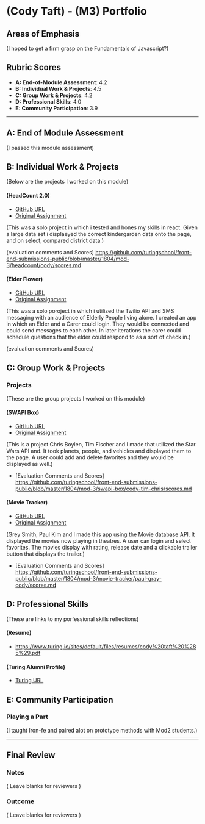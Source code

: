 # (Cody Taft) - (M3) Portfolio

## Areas of Emphasis

(I hoped to get a firm grasp on the Fundamentals of Javascript?)

## Rubric Scores

- **A: End-of-Module Assessment**: 4.2
- **B: Individual Work & Projects**: 4.5
- **C: Group Work & Projects**: 4.2
- **D: Professional Skills**: 4.0
- **E: Community Participation**: 3.9

---

## A: End of Module Assessment

(I passed this module assessment)

## B: Individual Work & Projects

(Below are the projects I worked on this module)

#### (HeadCount 2.0)

- [GitHub URL](https://github.com/codytaft/headcount2.0)
- [Original Assignment](https://github.com/turingschool-examples/headcount2.0)

(This was a solo project in which i tested and hones my skills in react. Given a large data set i displaeyed the correct kindergarden data onto the page, and on select, compared district data.)

(evaluation comments and Scores) https://github.com/turingschool/front-end-submissions-public/blob/master/1804/mod-3/headcount/cody/scores.md

#### (Elder Flower)

- [GitHub URL](https://github.com/codytaft/elder-flower)
- [Original Assignment](http://frontend.turing.io/projects/self-directed-project.html)

(This was a solo poroject in which i utilized the Twilio API and SMS messaging with an audience of Elderly People living alone. I created an app in which an Elder and a Carer could login. They would be connected and could send messages to each other. In later iterations the carer could schedule questions that the elder could respond to as a sort of check in.)

(evaluation comments and Scores)

## C: Group Work & Projects

### Projects

(These are the group projects I worked on this module)

#### (SWAPI Box)

- [GitHub URL](https://github.com/codytaft/swapibox)
- [Original Assignment](http://frontend.turing.io/projects/swapi-box.html)

(This is a project Chris Boylen, Tim Fischer and I made that utilized the Star Wars API and. It took planets, people, and vehicles and displayed them to the page. A user could add and delete favorites and they would be displayed as well.)

- [Evaluation Comments and Scores] https://github.com/turingschool/front-end-submissions-public/blob/master/1804/mod-3/swapi-box/cody-tim-chris/scores.md

#### (Movie Tracker)

- [GitHub URL](https://github.com/codytaft/cody-movie-tracker)
- [Original Assignment](https://github.com/turingschool-examples/movie-tracker)

(Grey Smith, Paul Kim and I made this app using the Movie database API. It displayed the movies now playing in theatres. A user can login and select favorites. The movies display with rating, release date and a clickable trailer button that displays the trailer.)

- [Evaluation Comments and Scores] https://github.com/turingschool/front-end-submissions-public/blob/master/1804/mod-3/movie-tracker/paul-gray-cody/scores.md

## D: Professional Skills

(These are links to my porfessional skills reflections)

#### (Resume)

- https://www.turing.io/sites/default/files/resumes/cody%20taft%20%285%29.pdf

#### (Turing Alumni Profile)

- [Turing URL](https://www.turing.io/alumni/cody-taft)

## E: Community Participation

### Playing a Part

(I taught Iron-fe and paired alot on prototype methods with Mod2 students.)

---

## Final Review

### Notes

( Leave blanks for reviewers )

### Outcome

( Leave blanks for reviewers )
